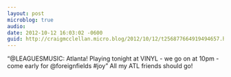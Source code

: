 ```yaml
---
layout: post
microblog: true
audio: 
date: 2012-10-12 16:03:02 -0600
guid: http://craigmcclellan.micro.blog/2012/10/12/t256877664919494657.html
---
```

“@LEAGUESMUSIC: Atlanta! Playing tonight at VINYL - we go on at 10pm - come early for @foreignfields #joy” All my ATL friends should go!
